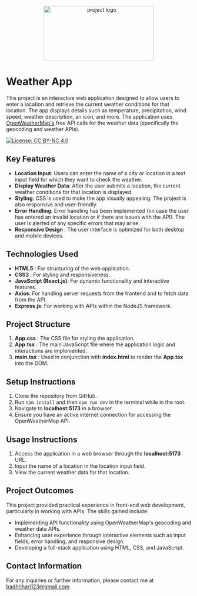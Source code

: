 <p align="center">
  <img src="https://github.com/user-attachments/assets/6289fae3-4819-4784-a1f5-fb7ddc69d22c" alt="project logo" height="150" width="300">
</p>

# Weather App

This project is an interactive web application designed to allow users to enter a location and retrieve the current weather conditions for that location. The app displays details such as temperature, precipitation, wind speed, weather description, an icon, and more. The application uses [OpenWeatherMap&#39;s](https://openweathermap.org/ "Go to their website.") free API calls for the weather data (specifically the geocoding and weather APIs).

[![License: CC BY-NC 4.0](https://img.shields.io/badge/License-CC_BY--NC_4.0-lightgrey.svg)](https://creativecommons.org/licenses/by-nc/4.0/)

## Key Features

* **Location Input**: Users can enter the name of a city or location in a text input field for which they want to check the weather.
* **Display Weather Data**: After the user submits a location, the current weather conditions for that location is displayed.
* **Styling**: CSS is used to make the app visually appealing. The project is also responsive and user-friendly.
* **Error Handling**: Error handling has been implemented ()in case the user has entered an invalid location or if
  there are issues with the API). The user is alerted of any specific errors that may arise.
* **Responsive Design** : The user interface is optimized for both desktop and mobile devices.

## Technologies Used

* **HTML5** : For structuring of the web application.
* **CSS3** : For styling and responsiveness.
* **JavaScript (React.js)**: For dynamic functionality and interactive features.
* **Axios**: For handling server requests from the frontend and to fetch data from the API.
* **Express.js**: For working with APIs within the NodeJS framework.

## Project Structure

1. **App.css** : The CSS file for styling the application.
2. **App.tsx** : The main JavaScript file where the application logic and interactions are implemented.
3. **main.tsx** : Used in conjunction with **index.html** to render the **App.tsx** into the DOM.

## Setup Instructions

1. Clone the repository from GitHub.
2. Run `npm install` and then `npm run dev` in the terminal while in the root.
3. Navigate to **localhost:5173** in a browser.
4. Ensure you have an active internet connection for accessing the OpenWeatherMap API.

## Usage Instructions

1. Access the application in a web browser through the **localhost:5173** URL.
2. Input the name of a location in the location input field.
3. View the current weather data for that location.

## Project Outcomes

This project provided practical experience in front-end web development, particularly in working with APIs. The skills gained include:

* Implementing API functionality using OpenWeatherMap's geocoding and weather data APIs.
* Enhancing user experience through interactive elements such as input fields, error handling, and responsive design.
* Developing a full-stack application using HTML, CSS, and JavaScript.

## Contact Information

For any inquiries or further information, please contact me at [badhrihari123@gmail.com](mailto:badhrihari123@gmail.com "Email Me!").
